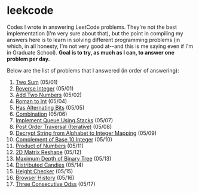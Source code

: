 # leekcode

Codes I wrote in answering LeetCode problems. They're not the best implementation (I'm very sure about that), but the point in compiling my answers here is to learn in solving different programming problems (in which, in all honesty, I'm not very good at--and this is me saying even if I'm in Graduate School). **Goal is to try, as much as I can, to answer one problem per day.**

Below are the list of problems that I answered (in order of answering):

1. [Two Sum](twoSum.py) (05/01)
2. [Reverse Integer](reverseInt.py) (05/01)
3. [Add Two Numbers](addTwoNumbers.py) (05/02)
4. [Roman to Int](romanToInt.py) (05/04)
5. [Has Alternating Bits](hasAlternatingBits.py) (05/05)
6. [Combination](combine.py) (05/06)
7. [Implement Queue Using Stacks](queueUsingStack.py) (05/07)
8. [Post Order Traversal (Iterative)](postorderTraversalIterative.py) (05/08)
9. [Decrypt String from Alphabet to Integer Mapping](freqAlphabets.py) (05/09)
10. [Complement of Base 10 Integer](bitwiseComplement.py) (05/10)
11. [Product of Numbers](productOfNumbers.py) (05/11)
12. [2D Matrix Reshape](matrixReshape.py) (05/12)
13. [Maximum Depth of Binary Tree](maxDepthBinaryTree.py) (05/13)
14. [Distributed Candies](distributedCandies.py) (05/14)
15. [Height Checker](heightChecker.py) (05/15)
16. [Browser History](browserHistory.py) (05/16)
17. [Three Consecutive Odss](threeConsecutiveOdds.py) (05/17)

